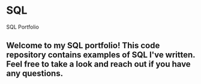 # SQL
SQL Portfolio


## Welcome to my SQL portfolio! This code repository contains examples of SQL I've written. Feel free to take a look and reach out if you have any questions.
